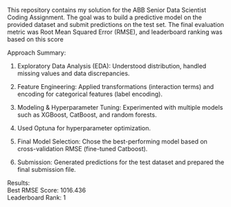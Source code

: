 This repository contains my solution for the ABB Senior Data Scientist Coding Assignment.
The goal was to build a predictive model on the provided dataset and submit predictions on the test set.
The final evaluation metric was Root Mean Squared Error (RMSE), and leaderboard ranking was based on this score


Approach Summary:
1) Exploratory Data Analysis (EDA): Understood distribution, handled missing values and data discrepancies.

2) Feature Engineering: Applied transformations (interaction terms) and encoding for categorical features (label encoding).

3) Modeling & Hyperparameter Tuning: Experimented with multiple models such as XGBoost, CatBoost, and random forests.

4) Used Optuna for hyperparameter optimization.

5) Final Model Selection: Chose the best-performing model based on cross-validation RMSE (fine-tuned Catboost).

6) Submission: Generated predictions for the test dataset and prepared the final submission file.

Results: <br>
Best RMSE Score: 1016.436 <br>
Leaderboard Rank: 1
